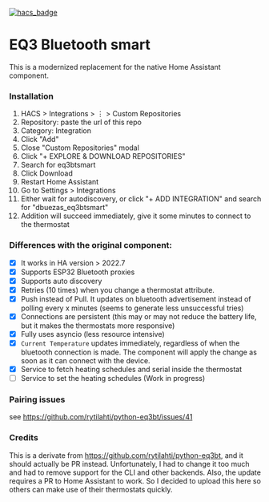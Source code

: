 [![hacs_badge](https://img.shields.io/badge/HACS-Custom-41BDF5.svg?style=for-the-badge)](https://github.com/hacs/integration)

# EQ3 Bluetooth smart

This is a modernized replacement for the native Home Assistant component.

### Installation

1. HACS > Integrations > ⋮ > Custom Repositories
2. Repository: paste the url of this repo
3. Category: Integration
4. Click "Add"
5. Close "Custom Repositories" modal
6. Click "+ EXPLORE & DOWNLOAD REPOSITORIES"
7. Search for eq3btsmart
8. Click Download
9. Restart Home Assistant
10. Go to Settings > Integrations
11. Either wait for autodiscovery, or click "+ ADD INTEGRATION" and search for "dbuezas_eq3btsmart"
12. Addition will succeed immediately, give it some minutes to connect to the thermostat

### Differences with the original component:

- [x] It works in HA version > 2022.7
- [x] Supports ESP32 Bluetooth proxies
- [x] Supports auto discovery
- [x] Retries (10 times) when you change a thermostat attribute.
- [x] Push instead of Pull. It updates on bluetooth advertisement instead of polling every x minutes (seems to generate less unsuccessful tries)
- [x] Connections are persistent (this may or may not reduce the battery life, but it makes the thermostats more responsive)
- [x] Fully uses asyncio (less resource intensive)
- [x] `Current Temperature` updates immediately, regardless of when the bluetooth connection is made. The component will apply the change as soon as it can connect with the device.
- [x] Service to fetch heating schedules and serial inside the thermostat
- [ ] Service to set the heating schedules (Work in progress)

### Pairing issues

see https://github.com/rytilahti/python-eq3bt/issues/41

### Credits

This is a derivate from https://github.com/rytilahti/python-eq3bt, and it should actually be PR instead.
Unfortunately, I had to change it too much and had to remove support for the CLI and other backends. Also, the update requires a PR to Home Assistant to work.
So I decided to upload this here so others can make use of their thermostats quickly.
